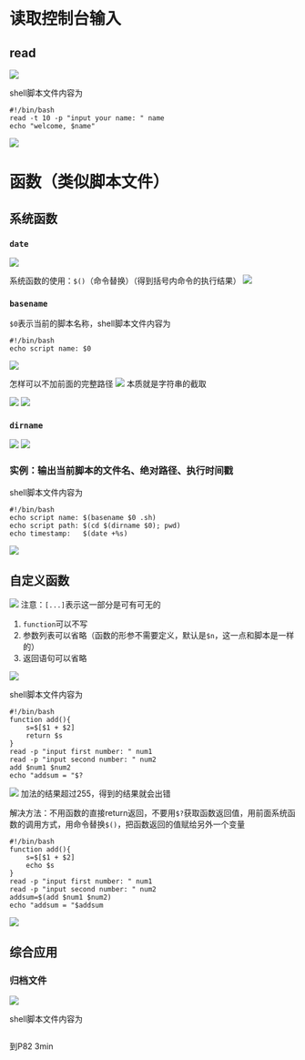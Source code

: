 # 读取控制台输入

## read

![](resources/2023-01-16-21-49-25.png)

shell脚本文件内容为
```shell
#!/bin/bash
read -t 10 -p "input your name: " name
echo "welcome, $name"
```
![](resources/2023-01-16-21-53-15.png)

# 函数（类似脚本文件）

## 系统函数

### ```date```

![](resources/2023-01-16-22-00-03.png)

系统函数的使用：```$()```（命令替换）（得到括号内命令的执行结果）
![](resources/2023-01-16-22-02-12.png)

### ```basename```

```$0```表示当前的脚本名称，shell脚本文件内容为
 ```shell
#!/bin/bash
echo script name: $0
```
![](resources/2023-01-16-22-11-04.png)

怎样可以不加前面的完整路径
![](resources/2023-01-16-22-12-45.png)
本质就是字符串的截取

![](resources/2023-01-16-22-15-36.png)
![](resources/2023-01-16-22-16-08.png)

### ```dirname```

![](resources/2023-01-16-22-17-38.png)
![](resources/2023-01-16-22-18-14.png)

### 实例：输出当前脚本的文件名、绝对路径、执行时间戳

shell脚本文件内容为
```shell
#!/bin/bash
echo script name: $(basename $0 .sh)
echo script path: $(cd $(dirname $0); pwd)
echo timestamp:   $(date +%s)
```
![](resources/2023-01-16-22-25-44.png)

## 自定义函数

![](resources/2023-01-16-22-30-52.png)
注意：```[...]```表示这一部分是可有可无的
1. ```function```可以不写
2. 参数列表可以省略（函数的形参不需要定义，默认是```$n```，这一点和脚本是一样的）
3. 返回语句可以省略

![](resources/2023-01-16-22-37-49.png)

shell脚本文件内容为
```shell
#!/bin/bash
function add(){
	s=$[$1 + $2]
	return $s
}
read -p "input first number: " num1
read -p "input second number: " num2
add $num1 $num2
echo "addsum = "$?
```
![](resources/2023-01-16-22-50-21.png)
加法的结果超过255，得到的结果就会出错

解决方法：不用函数的直接return返回，不要用```$?```获取函数返回值，用前面系统函数的调用方式，用命令替换```$()```，把函数返回的值赋给另外一个变量
```shell
#!/bin/bash
function add(){
	s=$[$1 + $2]
	echo $s
}
read -p "input first number: " num1
read -p "input second number: " num2
addsum=$(add $num1 $num2)
echo "addsum = "$addsum
```
![](resources/2023-01-16-22-59-48.png)

## 综合应用

### 归档文件

![](resources/2023-01-16-23-06-40.png)

shell脚本文件内容为
```shell

```




到P82  3min





